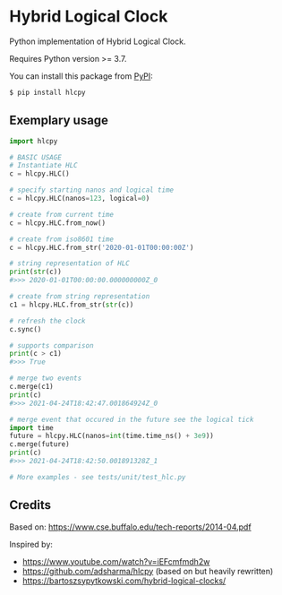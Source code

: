 # Hybrid Logical Clock

Python implementation of Hybrid Logical Clock.

Requires Python version >= 3.7.

You can install this package from [PyPI](https://pypi.org/project/hlcpy/):

```bash
$ pip install hlcpy
```

## Exemplary usage

```python
import hlcpy

# BASIC USAGE
# Instantiate HLC
c = hlcpy.HLC()

# specify starting nanos and logical time
c = hlcpy.HLC(nanos=123, logical=0)

# create from current time
c = hlcpy.HLC.from_now()

# create from iso8601 time
c = hlcpy.HLC.from_str('2020-01-01T00:00:00Z')

# string representation of HLC
print(str(c))
#>>> 2020-01-01T00:00:00.000000000Z_0

# create from string representation
c1 = hlcpy.HLC.from_str(str(c))

# refresh the clock
c.sync()

# supports comparison
print(c > c1)
#>>> True

# merge two events
c.merge(c1)
print(c)
#>>> 2021-04-24T18:42:47.001864924Z_0

# merge event that occured in the future see the logical tick
import time
future = hlcpy.HLC(nanos=int(time.time_ns() + 3e9))
c.merge(future)
print(c)
#>>> 2021-04-24T18:42:50.001891328Z_1

# More examples - see tests/unit/test_hlc.py

```

## Credits

Based on:
https://www.cse.buffalo.edu/tech-reports/2014-04.pdf

Inspired by:

- https://www.youtube.com/watch?v=iEFcmfmdh2w
- https://github.com/adsharma/hlcpy (based on but heavily rewritten)
- https://bartoszsypytkowski.com/hybrid-logical-clocks/
